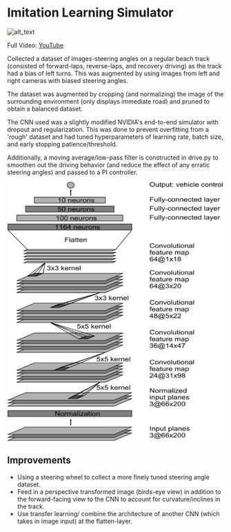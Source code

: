 # Imitation Learning Simulator

![alt_text](Sample.gif)

Full Video: [YouTube](https://www.youtube.com/watch?v=JJ3b7Vj7nx8&index=5&list=PLMr_u-BsTKSoWrumKl-4sDf_keQxDZFaa&t=7s)


Collected a dataset of images-steering angles on a regular beach track (consisted of forward-laps, reverse-laps, and recovery driving) as the track had a bias of left turns. This was augmented by using images from left and right cameras with biased steering angles.

The dataset was augmented by cropping (and normalizing) the image of the surrounding environment (only displays immediate road) and pruned to obtain a balanced dataset.

The CNN used was a slightly modified NVIDIA's end-to-end simulator with dropout and regularization. This was done to prevent overfitting from a 'rough' dataset and had tuned hyperparameters of learning rate, batch size, and early stopping patience/threshold.

Additionally, a moving average/low-pass filter is constructed in drive.py to smoothen out the driving behavior (and reduce the effect of any erratic steering angles) and passed to a PI controller.

<img src="Images/NVIDIA_CNN.png" width="500" height="600">



## Improvements
- Using a steering wheel to collect a more finely tuned steering angle dataset.
- Feed in a perspective transformed image (birds-eye view) in addition to the forward-facing view to the CNN to account for curvature/inclines in the track.
- Use transfer learning/ combine the architecture of another CNN (which takes in image input) at the flatten-layer.
